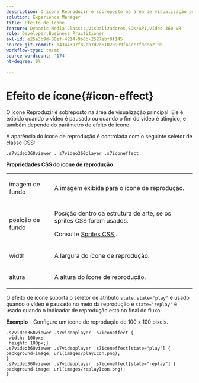 ```yaml
---
description: O ícone Reproduzir é sobreposto na área de visualização principal. Ele é exibido quando o vídeo é pausado ou quando o fim do vídeo é atingido, e também depende do parâmetro de efeito de ícone .
solution: Experience Manager
title: Efeito de ícone
feature: Dynamic Media Classic,Visualizadores,SDK/API,Vídeo 360 VR
role: Developer,Business Practitioner
exl-id: e25a3b9d-88ef-4214-9b6b-2527ebf0f145
source-git-commit: b4344397f82eb7d2d61020909f4acc7fddea210b
workflow-type: tm+mt
source-wordcount: '174'
ht-degree: 0%

---
```


# Efeito de ícone{#icon-effect}

O ícone Reproduzir é sobreposto na área de visualização principal. Ele é exibido quando o vídeo é pausado ou quando o fim do vídeo é atingido, e também depende do parâmetro de efeito de ícone .

<!--<a id="section_061E550C1C1D4DB2BD663A898895B38C"></a>-->

A aparência do ícone de reprodução é controlada com o seguinte seletor de classe CSS:

```
.s7video360viewer . s7video360player .s7iconeffect
```

**Propriedades CSS do ícone de reprodução**

<table id="table_C48C56E696304C9BAFEE71BA9EA9A174"> 
 <tbody> 
  <tr> 
   <td colname="col1"> <p> <span class="codeph"> imagem de fundo  </span> </p> </td> 
   <td colname="col2"> <p> A imagem exibida para o ícone de reprodução. </p> </td> 
  </tr> 
  <tr> 
   <td colname="col1"> <p> <span class="codeph"> posição de fundo  </span> </p> </td> 
   <td colname="col2"> <p> Posição dentro da estrutura de arte, se os sprites CSS forem usados. </p> <p>Consulte <a href="../../../c-html5-aem-asset-viewers/c-html5-aem-video360/c-html5-aem-video360-customizingviewer/c-html5-aem-video360-customizingviewer.md#section-9b6d8d601cb441d08214dada7bb4eddc" format="dita" scope="local"> Sprites CSS </a>. </p> </td> 
  </tr> 
  <tr> 
   <td colname="col1"> <p> <span class="codeph"> width </span> </p> </td> 
   <td colname="col2"> <p> A largura do ícone de reprodução. </p> </td> 
  </tr> 
  <tr> 
   <td colname="col1"> <p> <span class="codeph"> altura  </span> </p> </td> 
   <td colname="col2"> <p>A altura do ícone de reprodução. </p> </td> 
  </tr> 
 </tbody> 
</table>

O efeito de ícone suporta o seletor de atributo `state`. `state="play"` é usado quando o vídeo é pausado no meio da reprodução e  `state="replay"` é usado quando o indicador de reprodução está no final do fluxo.

**Exemplo**  - Configure um ícone de reprodução de 100 x 100 pixels.

```
.s7video360viewer .s7videoplayer .s7iconeffect { 
 width: 100px; 
 height: 100px;} 
.s7video360viewer .s7videoplayer .s7iconeffect[state="play"] { 
background-image: url(images/playIcon.png); 
} 
.s7video360viewer .s7videoplayer .s7iconeffect[state="replay"] { 
background-image: url(images/replayIcon.png); 
}
```
